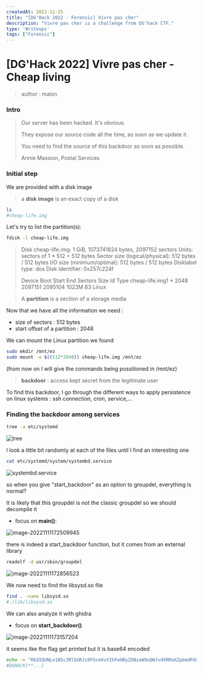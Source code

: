 ```yaml
---
createdAt: 2022-11-25
title: "[DG'Hack 2022 - Forensic] Vivre pas cher"
description: "Vivre pas cher is a challenge from DG'hack CTF."
type: 'Writeups'
tags: ["Forensic"]
---
```


# [DG'Hack 2022] Vivre pas cher - Cheap living

> author : malon 

### Intro

> Our server has been hacked. It's obvious.
>
> They expose our source code all the time, as soon as we update it.
>
> You need to find the source of this backdoor as soon as possible.
>
> Annie Massion, Postal Services



### Initial step

We are provided with a disk image

> a **disk image** is an exact copy of a disk

```bash
ls
#cheap-life.img
```

Let's try to list the partition(s): 

```bash
fdisk -l cheap-life.img
```

> Disk cheap-life.img: 1 GiB, 1073741824 bytes, 2097152 sectors
> Units: sectors of 1 * 512 = 512 bytes
> Sector size (logical/physical): 512 bytes / 512 bytes
> I/O size (minimum/optimal): 512 bytes / 512 bytes
> Disklabel type: dos
> Disk identifier: 0x257c224f
>
> Device          Boot Start     End Sectors  Size Id Type
> cheap-life.img1 *     2048 2097151 2095104 1023M 83 Linux

> A **partition** is a section of a storage media

Now that we have all the information we need :

- size of sectors : 512 bytes
- start offset of a partition : 2048

We can mount the Linux partition we found

```bash
sudo mkdir /mnt/ez
sudo mount -o $((512*2048)) cheap-life.img /mnt/ez
```

(from now on I will give the commands being possitioned in /mnt/ez)

> **backdoor** : access kept secret from the legitimate user

To find this backdoor, I go through the different ways to apply persistence on linux systems : ssh connection, cron, service,...

### Finding the backdoor among services

```bash
tree -a etc/systemd
```

![tree](https://taurine.vercel.app/images/blog/dghack2022/image1.png)

I look a little bit randomly at each of the files until I find an interesting one

```bash
cat etc/systemd/system/systembd.service
```

![systembd.service](https://taurine.vercel.app/images/blog/dghack2022/image2.png)

so when you give "start_backdoor" as an option to groupdel, everything is normal?

It is likely that this groupdel is not the classic groupdel so we should decompile it

- focus on **main()**:

![image-20221111172509945](https://taurine.vercel.app/images/blog/dghack2022/image3.png)

there is indeed a start_backdoor function, but it comes from an external library

```bash
readelf -d usr/sbin/groupdel
```

![image-20221111172856523](https://taurine.vercel.app/images/blog/dghack2022/main.png)


We now need to find the libsysd.so file

```bash
find . -name libsysd.so 
#./lib/libsysd.so
```

We can also analyze it with ghidra

- focus on **start_backdoor()**

![image-20221111173157204](https://taurine.vercel.app/images/blog/dghack2022/back_door.png)


it seems like the flag get printed but it is base64 encoded

 ```bash
 echo -n "REdIQUNLe1N5c3RlbURJc0FGcmVuY2hFeHByZXNzaW9uQWJvdXRMaXZpbmdPdXRPZlJlc291cmNlZnVsbmVzc1dpd GhMaXR0bGVNb25leX0K" | base64 -d
 #DGHACK{**...}
 ```



